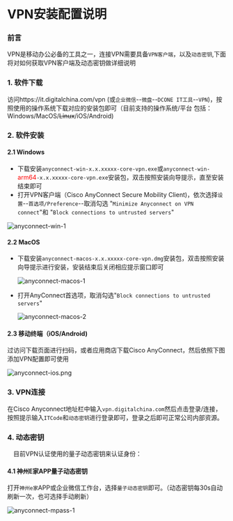 # VPN安装配置说明

### 前言

VPN是移动办公必备的工具之一，连接VPN需要具备`VPN客户端`，以及`动态密钥`,下面将对如何获取VPN客户端及动态密钥做详细说明

### 1. 软件下载

访问https://it.digitalchina.com/vpn (或`企业微信`--`微盘`--`DCONE IT工具`--`VPN`)，按照使用的操作系统下载对应的安装包即可（目前支持的操作系统/平台 包括：Windows/MacOS/<s>Linux</s>/iOS/Android)

### 2. 软件安装

#### 2.1 Windows

  - 下载安装`anyconnect-win-x.x.xxxxx-core-vpn.exe`或`anyconnect-win-`<font color=red>arm64</font>`-x.x.xxxxx-core-vpn.exe`安装包，双击按照安装向导提示，直至安装结束即可
  - 打开VPN客户端（Cisco AnyConnect Secure Mobility Client)，依次选择`设置`--`首选项/Preference`--取消勾选 "`Minimize Anyconnect on VPN connect`"和 "`Block connections to untrusted servers`"

  ![anyconnect-win-1](/images/anyconnect-win-1.png)

#### 2.2 MacOS

- 下载安装`anyconnect-macos-x.x.xxxxx-core-vpn.dmg`安装包，双击按照安装向导提示进行安装，安装结束后关闭相应提示窗口即可

  ![anyconnect-macos-1](/images/anyconnect-macos-1.png)

- 打开AnyConnect首选项，取消勾选"`Block connections to untrusted servers`"

  ![anyconnect-macos-2](/images/anyconnect-macos-2.png)



#### 2.3 移动终端（iOS/Android)

  过访问下载页面进行扫码，或者应用商店下载Cisco AnyConnect，然后依照下图添加VPN配置即可使用

  ![anyconnect-ios.png](/images/anyconnect-ios-1.png)


### 3. VPN连接

  在Cisco Anyconnect地址栏中输入`vpn.digitalchina.com`然后点击登录/连接，按照提示输入`ITCode`和`动态密钥`进行登录即可，登录之后即可正常公司内部资源。


### 4. 动态密钥

&ensp;&ensp;目前VPN认证使用的量子动态密钥来认证身份：


#### 4.1 神州E家APP量子动态密钥

打开`神州e家`APP或企业微信工作台，选择`量子动态密钥`即可。（动态密钥每30s自动刷新一次，也可选择手动刷新）

![anyconnect-mpass-1](/images/anyconnect-mpass-1.png)



